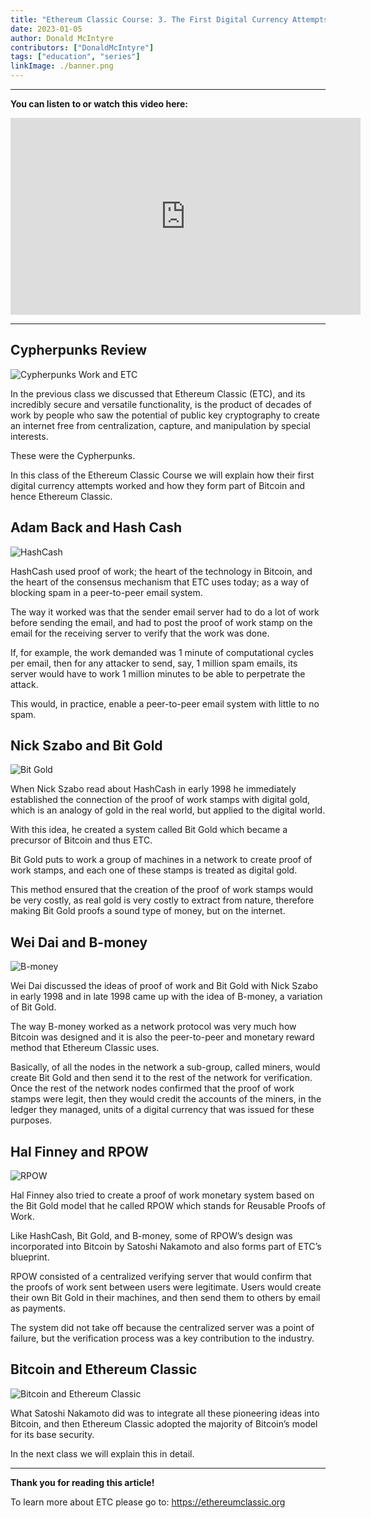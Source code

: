 ```yaml
---
title: "Ethereum Classic Course: 3. The First Digital Currency Attempts"
date: 2023-01-05
author: Donald McIntyre
contributors: ["DonaldMcIntyre"]
tags: ["education", "series"]
linkImage: ./banner.png
---
```


---
**You can listen to or watch this video here:**

<iframe width="560" height="315" src="https://www.youtube.com/embed/2CEE6Chfrpg" title="YouTube video player" frameborder="0" allow="accelerometer; autoplay; clipboard-write; encrypted-media; gyroscope; picture-in-picture" allowfullscreen></iframe>

---

## Cypherpunks Review

![Cypherpunks Work and ETC](./etc-course-3-intro.png)

In the previous class we discussed that Ethereum Classic (ETC), and its incredibly secure and versatile functionality, is the product of decades of work by people who saw the potential of public key cryptography to create an internet free from centralization, capture, and manipulation by special interests.

These were the Cypherpunks.

In this class of the Ethereum Classic Course we will explain how their first digital currency attempts worked and how they form part of Bitcoin and hence Ethereum Classic.

## Adam Back and Hash Cash

![HashCash](./hashcash.png)

HashCash used proof of work; the heart of the technology in Bitcoin, and the heart of the consensus mechanism that ETC uses today; as a way of blocking spam in a peer-to-peer email system.

The way it worked was that the sender email server had to do a lot of work before sending the email, and had to post the proof of work stamp on the email for the receiving server to verify that the work was done.

If, for example, the work demanded was 1 minute of computational cycles per email, then for any attacker to send, say, 1 million spam emails, its server would have to work 1 million minutes to be able to perpetrate the attack.

This would, in practice, enable a peer-to-peer email system with little to no spam.

## Nick Szabo and Bit Gold

![Bit Gold](./bit-gold-course.png)

When Nick Szabo read about HashCash in early 1998 he immediately established the connection of the proof of work stamps with digital gold, which is an analogy of gold in the real world, but applied to the digital world.

With this idea, he created a system called Bit Gold which became a precursor of Bitcoin and thus ETC.

Bit Gold puts to work a group of machines in a network to create proof of work stamps, and each one of these stamps is treated as digital gold.

This method ensured that the creation of the proof of work stamps would be very costly, as real gold is very costly to extract from nature, therefore making Bit Gold proofs a sound type of money, but on the internet.

## Wei Dai and B-money

![B-money](./b-money.png)

Wei Dai discussed the ideas of proof of work and Bit Gold with Nick Szabo in early 1998 and in late 1998 came up with the idea of B-money, a variation of Bit Gold.

The way B-money worked as a network protocol was very much how Bitcoin was designed and it is also the peer-to-peer and monetary reward method that Ethereum Classic uses.

Basically, of all the nodes in the network a sub-group, called miners, would create Bit Gold and then send it to the rest of the network for verification. Once the rest of the network nodes confirmed that the proof of work stamps were legit, then they would credit the accounts of the miners, in the ledger they managed, units of a digital currency that was issued for these purposes.

## Hal Finney and RPOW

![RPOW](./rpow.png)

Hal Finney also tried to create a proof of work monetary system based on the Bit Gold model that he called RPOW which stands for Reusable Proofs of Work.

Like HashCash, Bit Gold, and B-money, some of RPOW’s design was incorporated into Bitcoin by Satoshi Nakamoto and also forms part of ETC’s blueprint.

RPOW consisted of a centralized verifying server that would confirm that the proofs of work sent between users were legitimate. Users would create their own Bit Gold in their machines, and then send them to others by email as payments. 

The system did not take off because the centralized server was a point of failure, but the verification process was a key contribution to the industry.

## Bitcoin and Ethereum Classic

![Bitcoin and Ethereum Classic](./btc-etc-course.png)

What Satoshi Nakamoto did was to integrate all these pioneering ideas into Bitcoin, and then Ethereum Classic adopted the majority of Bitcoin’s model for its base security. 

In the next class we will explain this in detail.

---

**Thank you for reading this article!**

To learn more about ETC please go to: https://ethereumclassic.org

